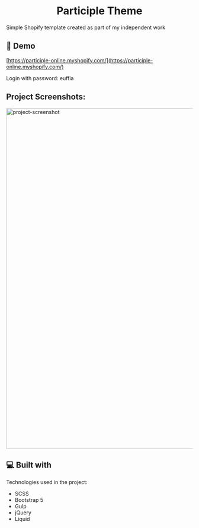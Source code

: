 <h1 align="center" id="title">Participle Theme</h1>

<p id="description">Simple Shopify template created as part of my independent work</p>

<h2>🚀 Demo</h2>

[https://participle-online.myshopify.com/](https://participle-online.myshopify.com/)

<p>Login with password: euffia</p>

<h2>Project Screenshots:</h2>

<img src="https://raw.githubusercontent.com/dans100/participle-theme/blob/main/assets/screenshot.png" alt="project-screenshot" width="887" height="918/">

  
<h2>💻 Built with</h2>

Technologies used in the project:

*   SCSS
*   Bootstrap 5
*   Gulp
*   jQuery
*   Liquid
